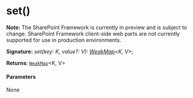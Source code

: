 # set()
**Note:** The SharePoint Framework is currently in preview and is subject to change. SharePoint Framework client-side web parts are not currently supported for use in production environments.





**Signature:** _set(key: K, value?: V): [WeakMap](../es6-promise.api/interface/weakmap.md)<K, V>;_

**Returns**: [`WeakMap`](../es6-promise.api/interface/weakmap.md)<K, V>





#### Parameters
None


